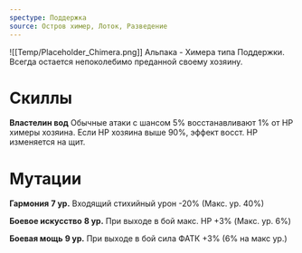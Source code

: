 ```yaml
---
spectype: Поддержка
source: Остров химер, Лоток, Разведение
---
```

![[Temp/Placeholder_Chimera.png]]
Альпака - Химера типа Поддержки. Всегда остается непоколебимо преданной своему хозяину.

# Скиллы

**Властелин вод**
Обычные атаки с шансом 5% восстанавливают 1% от HP химеры хозяина. Если HP хозяина выше 90%, эффект восст. HP изменяется на щит.


# Мутации

**Гармония**
**7 ур.**
Входящий стихийный урон -20%
(Макс. ур. 40%)

**Боевое искусство**
**8 ур.**
При выходе в бой макс. HP +3%
(Макс. ур. 6%)

**Боевая мощь**
**9 ур.**
При выходе в бой сила ФАТК +3%
(6% на макс ур.)